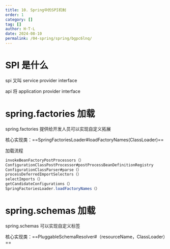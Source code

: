 ```yaml
---
title: 10. Spring中的SPI机制
order: 1
category: []
tag: []
author: H·T·L
date: 2024-08-10
permalink: /04-spring/spring/bgpc6lnq/
---
```

# SPI 是什么
spi  又叫 service provider interface

api  将 application provider  interface

# spring.factories 加载

spring.factories 提供给开发人员可以实现自定义拓展



核心实现类：==SpringFactoriesLoader#loadFactoryNames(ClassLoader)==

加载流程

```Java
invokeBeanFactoryPostProcessors（）   
ConfigurationClassPostProcessor#postProcessBeanDefinitionRegistry   
ConfigurationClassParser#parse（）  
processDeferredImportSelectors（）  
selectImports（）
getCandidateConfigurations（）
SpringFactoriesLoader.loadFactoryNames（）

```





# spring.schemas 加载

spring.schemas 可以实现自定义标签

核心实现类：==PluggableSchemaResolver#（resourceName，ClassLoader）==



